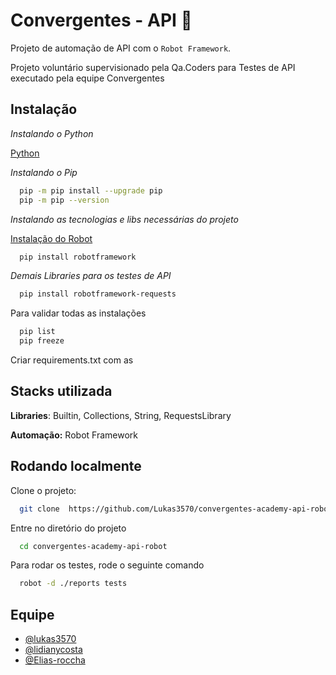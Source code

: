 # Convergentes - API :robot:

Projeto de automação de API com o ```Robot Framework```.

Projeto voluntário supervisionado pela Qa.Coders para Testes de API executado pela equipe Convergentes

## Instalação

*Instalando o Python*

[Python](https://python.org.br/instalacao-windows/)

*Instalando o Pip*

```bash
  pip -m pip install --upgrade pip
  pip -m pip --version
```

*Instalando as tecnologias e libs necessárias do projeto*

[Instalação do Robot](https://robotframework.org/?tab=1#getting-started)

```bash
  pip install robotframework
```

*Demais Libraries para os testes de API*

```bash
  pip install robotframework-requests
```

Para validar todas as instalações

```bash
  pip list
  pip freeze
```

Criar requirements.txt com as

## Stacks utilizada

**Libraries**: Builtin, Collections, String, RequestsLibrary

**Automação:** Robot Framework

<!-- **Shell**: Shell Script -->

## Rodando localmente

Clone o projeto:

```bash
  git clone  https://github.com/Lukas3570/convergentes-academy-api-robot
```

Entre no diretório do projeto

```bash
  cd convergentes-academy-api-robot
```
Para rodar os testes, rode o seguinte comando

```bash
  robot -d ./reports tests
```

## Equipe

- [@lukas3570](https://github.com/Lukas3570)
- [@lidianycosta](https://github.com/lidianycosta)
- [@Elias-roccha](https://github.com/Elias-roccha)
